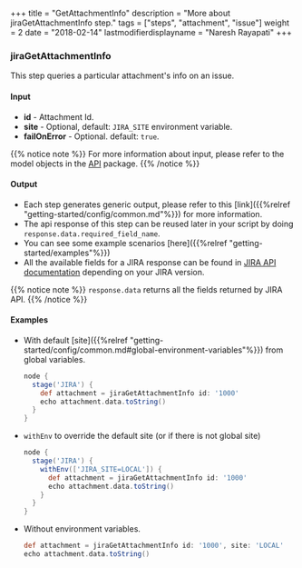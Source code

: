 +++
title = "GetAttachmentInfo"
description = "More about jiraGetAttachmentInfo step."
tags = ["steps", "attachment", "issue"]
weight = 2
date = "2018-02-14"
lastmodifierdisplayname = "Naresh Rayapati"
+++

### jiraGetAttachmentInfo

This step queries a particular attachment's info on an issue.

#### Input

* **id** - Attachment Id.
* **site** - Optional, default: `JIRA_SITE` environment variable.
* **failOnError** - Optional. default: `true`.

{{% notice note %}}
For more information about input, please refer to the model objects in the [API](https://github.com/jenkinsci/jira-steps-plugin/tree/master/src/main/java/org/thoughtslive/jenkins/plugins/jira/api) package.
{{% /notice %}}

#### Output

* Each step generates generic output, please refer to this [link]({{%relref "getting-started/config/common.md"%}}) for more information.
* The api response of this step can be reused later in your script by doing `response.data.required_field_name`.
* You can see some example scenarios [here]({{%relref "getting-started/examples"%}})
* All the available fields for a JIRA response can be found in [JIRA API documentation](https://docs.atlassian.com/jira/REST/) depending on your JIRA version.

{{% notice note %}}
`response.data` returns all the fields returned by JIRA API.
{{% /notice %}}

#### Examples

* With default [site]({{%relref "getting-started/config/common.md#global-environment-variables"%}}) from global variables.

    ```groovy
    node {
      stage('JIRA') {
        def attachment = jiraGetAttachmentInfo id: '1000'
        echo attachment.data.toString()
      }
    }
    ```
* `withEnv` to override the default site (or if there is not global site)

    ```groovy
    node {
      stage('JIRA') {
        withEnv(['JIRA_SITE=LOCAL']) {
          def attachment = jiraGetAttachmentInfo id: '1000'
          echo attachment.data.toString()
        }
      }
    }
    ```
* Without environment variables.

    ```groovy
    def attachment = jiraGetAttachmentInfo id: '1000', site: 'LOCAL'
    echo attachment.data.toString()
    ```
